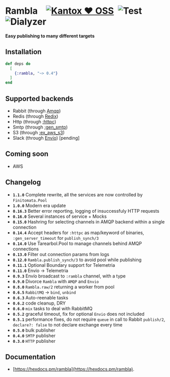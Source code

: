# Rambla    [![Kantox ❤ OSS](https://img.shields.io/badge/❤-kantox_oss-informational.svg)](https://kantox.com/)  ![Test](https://github.com/am-kantox/rambla/workflows/Test/badge.svg)  ![Dialyzer](https://github.com/am-kantox/rambla/workflows/Dialyzer/badge.svg)

**Easy publishing to many different targets**

## Installation

```elixir
def deps do
  [
    {:rambla, "~> 0.4"}
  ]
end
```

## Supported backends

- Rabbit (through [Amqp](https://hexdocs.pm/amqp/))
- Redis (through [Redix](https://hexdocs.pm/redix))
- Http (through [:httpc](http://erlang.org/doc/man/httpc.html))
- Smtp (through [:gen_smtp](https://hexdocs.pm/gen_smtp))
- S3 (through [:ex_aws_s3](https://hexdocs.pm/ex_aws_s3))
- Slack (through [Envío](https://hexdocs.pm/envio)) [pending]

## Coming soon

- AWS

## Changelog

- **`1.1.0`** Complete rewrite, all the services are now controlled by `Finitomata.Pool`
- **`1.0.0`** Modern era update
- **`0.16.3`** Better error reporting, logging of insuccessfuly HTTP requests
- **`0.16.0`** Several instances of service + Mocks
- **`0.15.0`** Hashring for selecting channels in AMQP backend within a single connection
- **`0.14.4`** Accept headers for `:httpc` as map/keyword of binaries, `:gen_server_timeout` for `publish_synch/3`
- **`0.14.0`** Use Tarearbol.Pool to manage channels behind AMQP connections
- **`0.13.0`** Filter out connection params from logs
- **`0.12.0`** `Rambla.publish_synch/3` to avoid pool while publishing
- **`0.11.1`** Optional Boundary support for Telemetria
- **`0.11.0`** Envío → Telemetria
- **`0.9.3`** Envío broadcast to `:rambla` channel, with a type
- **`0.9.0`** Divorce `Rambla` with `AMQP` and `Envio`
- **`0.8.0`** `Rambla.raw/2` returning a worker from pool
- **`0.6.5`** `RabbitMQ` → `bind`, `unbind`
- **`0.6.3`** Auto-reenable tasks
- **`0.6.2`** code cleanup, DRY
- **`0.6.0`** `mix` tasks to deal with RabbitMQ
- **`0.5.2`** graceful timeout, fix for optional `Envio` does not included
- **`0.5.1`** performance fixes, do not require `queue` in call to Rabbit `publish/2`, `declare?: false` to not declare exchange every time
- **`0.5.0`** bulk publisher
- **`0.4.0`** `SMTP` publisher
- **`0.3.0`** `HTTP` publisher

## Documentation

- [https://hexdocs.pm/rambla](https://hexdocs.pm/rambla).
